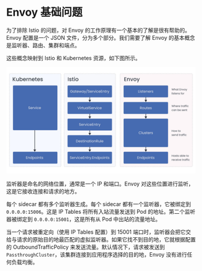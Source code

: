 # Envoy 基础问题

为了排除 Istio 的问题，对 Envoy 的工作原理有一个基本的了解是很有帮助的。Envoy 配置是一个 JSON 文件，分为多个部分。我们需要了解 Envoy 的基本概念是监听器、路由、集群和端点。

这些概念映射到 Istio 和 Kubernetes 资源，如下图所示。

![Envoy 概念与 Istio 和 Kubernetes 的映射](../images/008i3skNly1gtd68759rlj60zk0k0acj02.jpg)

监听器是命名的网络位置，通常是一个 IP 和端口。Envoy 对这些位置进行监听，这是它接收连接和请求的地方。

每个 sidecar 都有多个监听器生成。每个 sidecar 都有一个监听器，它被绑定到 `0.0.0.0:15006`。这是 IP Tables 将所有入站流量发送到 Pod 的地址。第二个监听器被绑定到 `0.0.0.0:15001`，这是所有从 Pod 中出站的流量地址。

当一个请求被重定向（使用 IP Tables 配置）到 15001 端口时，监听器会把它交给与请求的原始目的地最匹配的虚拟监听器。如果它找不到目的地，它就根据配置的 OutboundTrafficPolicy 来发送流量。默认情况下，请求被发送到 `PassthroughCluster`，该集群连接到应用程序选择的目的地，Envoy 没有进行任何负载均衡。